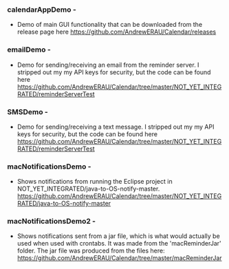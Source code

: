 ### calendarAppDemo - 
* Demo of main GUI functionality that can be downloaded from the release page here https://github.com/AndrewERAU/Calendar/releases

### emailDemo - 
* Demo for sending/receiving an email from the reminder server.  I stripped out my my API keys for security, but the code can be found here https://github.com/AndrewERAU/Calendar/tree/master/NOT_YET_INTEGRATED/reminderServerTest

### SMSDemo - 
* Demo for sending/receiving a text message.  I stripped out my my API keys for security, but the code can be found here https://github.com/AndrewERAU/Calendar/tree/master/NOT_YET_INTEGRATED/reminderServerTest

### macNotificationsDemo - 
* Shows notifications from running the Eclipse project in NOT_YET_INTEGRATED/java-to-OS-notify-master.  https://github.com/AndrewERAU/Calendar/tree/master/NOT_YET_INTEGRATED/java-to-OS-notify-master

### macNotificationsDemo2 - 
* Shows notifications sent from a jar file, which is what would actually be used when used with crontabs.  It was made from the 'macReminderJar' folder.  The jar file was produced from the files here: https://github.com/AndrewERAU/Calendar/tree/master/macReminderJar
